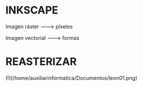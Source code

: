 # INKSCAPE

Imagen ráster ---> píxeles

Imagen vectorial ---> formas


# REASTERIZAR

(!)(/home/auxiliarinformatica/Documentos/leon01.png)
